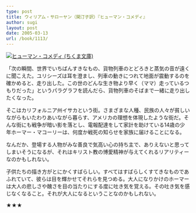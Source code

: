 ```yaml
---
type: post
title: ウィリアム・サローヤン（関汀子訳）『ヒューマン・コメディ』
author: sugi
layout: post
date: 2005-03-13
url: /book/1113/
---
```

<a href="http://www.amazon.co.jp/exec/obidos/ASIN/4480027645/chezsugi-22/ref=nosim/" name="amazletlink" target="_blank"><img src="http://ecx.images-amazon.com/images/I/51ItzdFRpCL.jpg" alt="ヒューマン・コメディ (ちくま文庫)" style="border: none;" class="alignleft"/></a>

「次の瞬間、世界でいちばんすきなもの、貨物列車のとどろきと蒸気の音が遠くに聞こえた。ユリシーズは耳を澄まし、列車の動きにつれて地面が震動するのを確かめると、走り出した。この世のどんな生き物より早く（ママ）走っているつもりだった」というパラグラフを読んだら、貨物列車のそばまで一緒に走り出したくなった。

そこはカリフォルニア州イサカという街。さまざまな人種、民族の人々が貧しいながらもいたわりあいながら暮らす、アメリカの理想を体現したような街だ。そんな街にも戦争が暗い影を落とし、電報配達をして家計を助けている14歳の少年ホーマー・マコーリーは、何度か戦死の知らせを家族に届けることになる。

なんだか、登場する人物がみな善良で気高い心の持ち主で、ありえないと思ってしまいそうになるが、それはキリスト教の博愛精神が与えてくれるリアリティーなのかもしれない。

子供たちの描き方がとにかくすばらしい。すべてはすばらしくすてきなものであふれていて、彼らは目を輝かせてそれらを見つめる。大人になりかけのホーマーは大人の悲しさや醜さを目の当たりにする度に吐き気を覚える。その吐き気を感じなくなること。それが大人になるということなのかもしれない。

★★★
